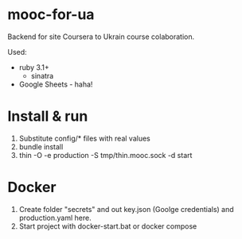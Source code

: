 # mooc-for-ua

Backend for site Coursera to Ukrain course colaboration.

Used:
* ruby 3.1+ 
  * sinatra
* Google Sheets - haha!

# Install & run 

1. Substitute config/* files with real values
2. bundle install
3. thin -O -e production  -S tmp/thin.mooc.sock -d start

# Docker

1. Create folder "secrets" and  out key.json (Goolge credentials) and production.yaml here.
2. Start project with docker-start.bat or docker compose